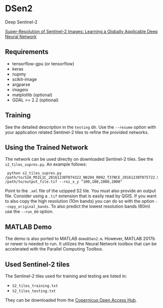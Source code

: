 # DSen2
Deep Sentinel-2

[Super-Resolution of Sentinel-2 Images: Learning a Globally Applicable Deep Neural Network](https://arxiv.org/abs/1803.04271)


## Requirements

- tensorflow-gpu (or tensorflow)
- keras
- nupmy
- scikit-image
- argparse
- imageio
- matplotlib (optional)
- GDAL >= 2.2 (optional)

## Training

See the detailed description in the `testing` dir. Use the `--resume` option with your application related Sentinel-2 tiles to refine the provided networks.

## Using the Trained Network

The network can be used directly on downloaded Sentinel-2 tiles. See the `s2_tiles_supres.py`. An example follows:
```
 python s2_tiles_supres.py /path/to/S2A_MSIL1C_20161230T074322_N0204_R092_T37NCE_20161230T075722.SAFE/MTD_MSIL1C.xml /path/to/output_file.tif --roi_x_y "100,100,2000,2000"
```

Point to the `.xml` file of the uzipped S2 tile. You must also provide an output file. Consider using a `.tif` extension that is easily read by QGIS. If you want to also copy the high resolution (10m bands) you can do so with the option `--copy_original_bands`.
To also predict the lowest resolution bands (60m) use the `--run_60` option.

## MATLAB Demo

The demo is also ported to MATLAB `demoDSen2.m`. However, MATLAB 2017b or newer is needed to run. It utilizes the Neural Network toolbox that can be accelerated with the Parallel Computing Toolbox.

## Used Sentinel-2 tiles

The Sentinel-2 tiles used for training and testing are listed in:

- `S2_tiles_training.txt`
- `S2_tiles_testing.txt`

They can be downloaded from the [Copernicus Open Access Hub](https://scihub.copernicus.eu/dhus/).

